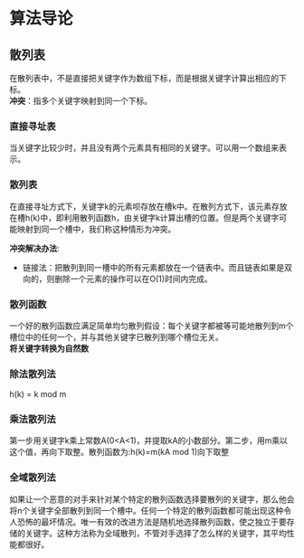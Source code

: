 # 算法导论
## 散列表
在散列表中，不是直接把关键字作为数组下标，而是根据关键字计算出相应的下标。  
**冲突**：指多个关键字映射到同一个下标。
### 直接寻址表  
当关键字比较少时，并且没有两个元素具有相同的关键字。可以用一个数组来表示。  
### 散列表  
在直接寻址方式下，关键字k的元素呗存放在槽k中。在散列方式下，该元素存放在槽h(k)中，即利用散列函数h，由关键字k计算出槽的位置。但是两个关键字可能映射到同一个槽中，我们称这种情形为冲突。
  
**冲突解决办法**:  
- 链接法：把散列到同一槽中的所有元素都放在一个链表中。而且链表如果是双向的，则删除一个元素的操作可以在O(1)时间内完成。  
### 散列函数  
一个好的散列函数应满足简单均匀散列假设：每个关键字都被等可能地散列到m个槽位中的任何一个，并与其他关键字已散列到哪个槽位无关。  
**将关键字转换为自然数**  
### 除法散列法
h(k) = k mod m  
### 乘法散列法 
第一步用关键字k乘上常数A(0<A<1)，并提取kA的小数部分。第二步，用m乘以这个值，再向下取整。散列函数为:h(k)=m(kA mod 1)向下取整  
### 全域散列法  
如果让一个恶意的对手来针对某个特定的散列函数选择要散列的关键字，那么他会将n个关键字全部散列到同一个槽中。任何一个特定的散列函数都可能出现这种令人恐怖的最坏情况。唯一有效的改进方法是随机地选择散列函数，使之独立于要存储的关键字。这种方法称为全域散列，不管对手选择了怎么样的关键字，其平均性能都很好。